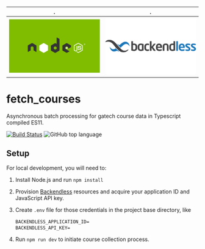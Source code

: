 .                     |.                     
:--------------------:|:--------------------:
![](docs/nodejs.png)  |![](docs/backendless.jpg)

# fetch_courses
Asynchronous batch processing for gatech course data in Typescript compiled ES11.

[![Build Status](https://travis-ci.org/aubrey-y/fetch_courses.svg?branch=master)](https://travis-ci.org/aubrey-y/fetch_courses)
![GitHub top language](https://img.shields.io/github/languages/top/aubrey-y/fetch_courses)

## Setup

For local development, you will need to:

1. Install Node.js and run `npm install`

2. Provision [Backendless](https://backendless.com/) resources and acquire your application ID and JavaScript API key.

3. Create `.env` file for those credentials in the project base directory, like

   ```
   BACKENDLESS_APPLICATION_ID=
   BACKENDLESS_API_KEY=
   ```

4. Run `npm run dev` to initiate course collection process.
